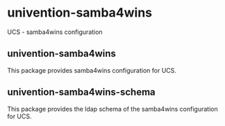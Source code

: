 # univention-samba4wins
UCS - samba4wins configuration

## univention-samba4wins
This package provides samba4wins configuration for UCS.

## univention-samba4wins-schema
This package provides the ldap schema of the samba4wins configuration for UCS.

